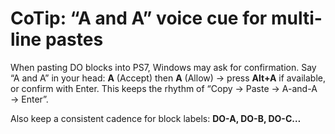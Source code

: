 # CoTip: “A and A” voice cue for multi-line pastes

When pasting DO blocks into PS7, Windows may ask for confirmation.
Say “A and A” in your head: **A** (Accept) then **A** (Allow) → press **Alt+A** if available,
or confirm with Enter. This keeps the rhythm of “Copy → Paste → A-and-A → Enter”.

Also keep a consistent cadence for block labels: **DO-A, DO-B, DO-C…**
